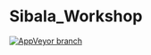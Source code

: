 # Sibala_Workshop

[![AppVeyor branch](https://img.shields.io/appveyor/ci/hatelove/sibala-workshop/master.svg)](https://ci.appveyor.com/project/hatelove/sibala-workshop/branch/master)
